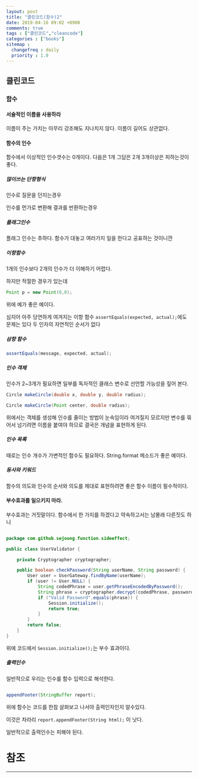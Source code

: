 ```yaml
---
layout: post
title: "클린코드(함수)2"
date: 2019-04-16 09:02 +0900
comments: true
tags : ["클린코드","cleancode"]
categories : ["books"]
sitemap :
  changefreq : daily
  priority : 1.0
---
```


## 클린코드

### 함수

#### 서술적인 이름을 사용하라

이름이 주는 가치는 아무리 강조해도 지나치지 않다. 이름이 길어도 상관없다.

#### 함수의 인수

함수에서 이상적인 인수갯수는 0개이다. 다음은 1개 그담은 2개 3개이상은 피하는것이 좋다.

##### 많이쓰는 단항형식

인수로 질문을 던지는경우

인수를 먼가로 변환해 결과를 반환하는경우

##### 플래그인수 

플래그 인수는 추하다. 함수가 대놓고 여러가지 일을 한다고 공표하는 것이니깐

##### 이항함수

1개의 인수보다 2개의 인수가 더 이해하기 어렵다.

하지만 적절한 경우가 있는데

```java
Point p = new Point(0,0);
```
위에 예가 좋은 예이다.

심지어 아주 당연하게 여겨지는 이항 함수 `assertEquals(expected, actual);`에도 문제는 있다 두 인자의 자연적인 순서가 없다

##### 삼항 함수

```java
assertEquals(message, expected, actual);
```

##### 인수 객체

인수가 2~3개가 필요하면 일부를 독자적인 클래스 변수로 선언할 가능성을 짚어 본다.

```java
Circle makeCircle(double x, double y, double radius);

Circle makeCircle(Point center, double radius);
```

위에서는 객체를 생성해 인수를 줄이는 방법이 눈속임이라 여겨질지 모르지만 변수를 묶어서 넘기려면 이름을 붙여야 하므로 결국은 개념을 표현하게 된다.

##### 인수 목록

때로는 인수 개수가 가변적인 함수도 필요하다. String.format 메소드가 좋은 예이다.

##### 동사와 키워드

함수의 의도와 인수의 순서와 의도를 제대로 표현하려면 좋은 함수 이름이 필수적이다.

#### 부수효과를 일으키지 마라.

부수효과는 거짓말이다. 함수에서 한 가지를 하겠다고 약속하고서는 남몰래 다른짓도 하니

```java

package com.github.sejoung.function.sideeffect;

public class UserValidator {

	private Cryptographer cryptographer;

	public boolean checkPassword(String userName, String password) {
		User user = UserGateway.findByName(userName);
		if (user != User.NULL) {
			String codedPhrase = user.getPhraseEncodedByPassword();
			String phrase = cryptographer.decrypt(codedPhrase, password);
			if ("Valid Password".equals(phrase)) {
				Session.initialize();
				return true;
			}
		}
		return false;
	}
}

```
위에 코드에서 `Session.initialize();`는 부수 효과이다.

##### 출력인수

일반적으로 우리는 인수를 함수 입력으로 해석한다. 

```java

appendFooter(StringBuffer report);

```

위에 함수는 코드를 한참 살펴보고 나서야 출력인자인지 알수있다.

이것은 차라리 `report.appendFooter(String html);` 이 낫다.

일반적으로 출력인수는 피해야 된다.

# 참조
-----

